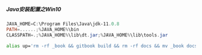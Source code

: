 ##### Java安装配置之Win10



```powershell
JAVA_HOME=C:\Program Files\Java\jdk-11.0.8
PATH=......;%JAVA_HOME%\bin
CLASSPATH=.;%JAVA_HOME%\lib\dt.jar;%JAVA_HOME%\lib\tools.jar
```

```bash
alias up='rm -rf _book && gitbook build && rm -rf docs && mv _book docs && git add . && git commit -m "UP" && git push'
```

